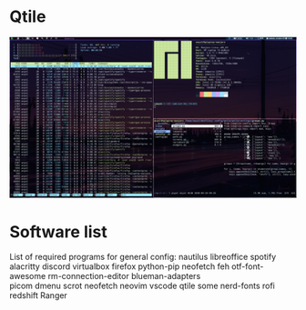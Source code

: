 # Qtile
![Qtile](screenshot.png)
# Software list
List of required programs for general config: 
	nautilus
	libreoffice
	spotify
	alacritty
	discord
	virtualbox
	firefox
	python-pip
	neofetch
	feh
	otf-font-awesome
	rm-connection-editor
	blueman-adapters	
	picom
	dmenu
	scrot
	neofetch 
	neovim 
	vscode
	qtile
	some nerd-fonts
	rofi
	redshift
	Ranger
	


